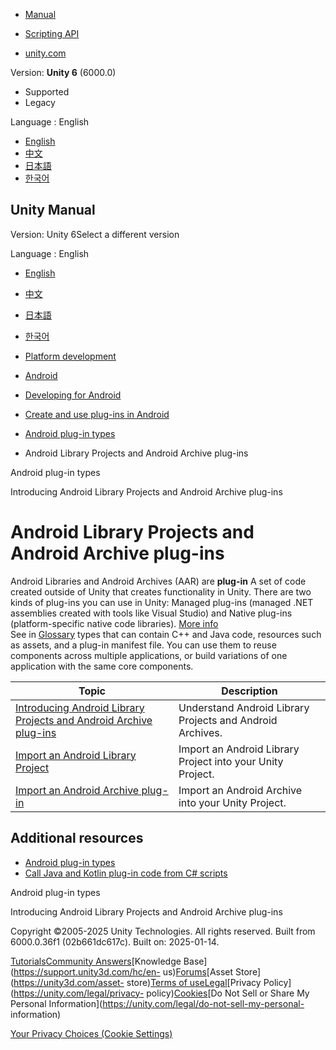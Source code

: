 [](https://docs.unity3d.com)

  * [Manual](../Manual/index.html)
  * [Scripting API](../ScriptReference/index.html)

  * [unity.com](https://unity.com/)

Version: **Unity 6** (6000.0)

  * Supported
  * Legacy

Language : English

  * [English](/Manual/AndroidAARPlugins.html)
  * [中文](/cn/current/Manual/AndroidAARPlugins.html)
  * [日本語](/ja/current/Manual/AndroidAARPlugins.html)
  * [한국어](/kr/current/Manual/AndroidAARPlugins.html)

[](https://docs.unity3d.com)

## Unity Manual

Version: Unity 6Select a different version

Language : English

  * [English](/Manual/AndroidAARPlugins.html)
  * [中文](/cn/current/Manual/AndroidAARPlugins.html)
  * [日本語](/ja/current/Manual/AndroidAARPlugins.html)
  * [한국어](/kr/current/Manual/AndroidAARPlugins.html)

  * [Platform development ](PlatformSpecific.html)
  * [Android](android.html)
  * [Developing for Android](android-developing.html)
  * [Create and use plug-ins in Android](PluginsForAndroid.html)
  * [Android plug-in types](android-plugin-types.html)
  * Android Library Projects and Android Archive plug-ins

[](android-plugin-types.html)

Android plug-in types

[](android-library-project-and-aar-plugins-introducing.html)

Introducing Android Library Projects and Android Archive plug-ins

# Android Library Projects and Android Archive plug-ins

Android Libraries and Android Archives (AAR) are **plug-in** A set of code
created outside of Unity that creates functionality in Unity. There are two
kinds of plug-ins you can use in Unity: Managed plug-ins (managed .NET
assemblies created with tools like Visual Studio) and Native plug-ins
(platform-specific native code libraries). [More info](./plug-ins.html)  
See in [Glossary](Glossary.html#Plug-in) types that can contain C++ and Java
code, resources such as assets, and a plug-in manifest file. You can use them
to reuse components across multiple applications, or build variations of one
application with the same core components.

**Topic** | **Description**  
---|---  
[Introducing Android Library Projects and Android Archive plug-ins](android-library-project-and-aar-plugins-introducing.html) | Understand Android Library Projects and Android Archives.  
[Import an Android Library Project](android-library-project-import.html) | Import an Android Library Project into your Unity Project.  
[Import an Android Archive plug-in](android-aar-import.html) | Import an Android Archive into your Unity Project.  
  
## Additional resources

  * [Android plug-in types](android-plugin-types.html)
  * [Call Java and Kotlin plug-in code from C# scripts](android-plugins-java-code-from-c-sharp.html)

[](android-plugin-types.html)

Android plug-in types

[](android-library-project-and-aar-plugins-introducing.html)

Introducing Android Library Projects and Android Archive plug-ins

Copyright ©2005-2025 Unity Technologies. All rights reserved. Built from
6000.0.36f1 (02b661dc617c). Built on: 2025-01-14.

[Tutorials](https://learn.unity.com/)[Community
Answers](https://answers.unity3d.com)[Knowledge
Base](https://support.unity3d.com/hc/en-
us)[Forums](https://forum.unity3d.com)[Asset Store](https://unity3d.com/asset-
store)[Terms of
use](https://docs.unity3d.com/Manual/TermsOfUse.html)[Legal](https://unity.com/legal)[Privacy
Policy](https://unity.com/legal/privacy-
policy)[Cookies](https://unity.com/legal/cookie-policy)[Do Not Sell or Share
My Personal Information](https://unity.com/legal/do-not-sell-my-personal-
information)

[Your Privacy Choices (Cookie Settings)](javascript:void\(0\);)


